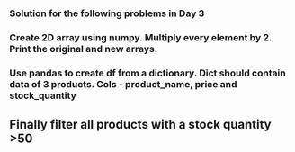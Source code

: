 ### Solution for the following problems in Day 3

### Create 2D array using numpy. Multiply every element by 2. Print the original and new arrays.


### Use pandas to create df from a dictionary. Dict should contain data of 3 products. Cols - product_name, price and stock_quantity

## Finally filter all products with a stock quantity >50